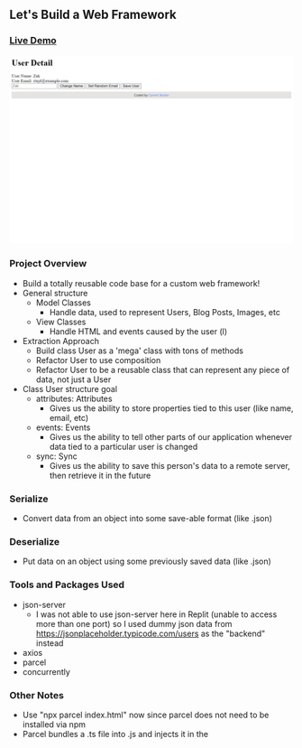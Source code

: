 ## Let's Build a Web Framework

### [Live Demo](https://typescript-build-a-web-framework.gdbecker.repl.co/)

!["HomePage"](HomePage.png)

### Project Overview
- Build a totally reusable code base for a custom web framework!
- General structure
  - Model Classes
    - Handle data, used to represent Users, Blog Posts, Images, etc
  - View Classes
    - Handle HTML and events caused by the user (l)
- Extraction Approach
  - Build class User as a 'mega' class with tons of methods
  - Refactor User to use composition
  - Refactor User to be a reusable class that can represent any piece of data, not just a User
- Class User structure goal
  - attributes: Attributes
    - Gives us the ability to store properties tied to this user (like name, email, etc)
  - events: Events
    - Gives us the ability to tell other parts of our application whenever data tied to a particular user is changed
  - sync: Sync
    - Gives us the ability to save this person's data to a remote server, then retrieve it in the future

### Serialize
- Convert data from an object into some save-able format (like .json)

### Deserialize
- Put data on an object using some previously saved data (like .json)

### Tools and Packages Used
- json-server
  - I was not able to use json-server here in Replit (unable to access more than one port) so I used dummy json data from https://jsonplaceholder.typicode.com/users as the "backend" instead
- axios
- parcel
- concurrently

### Other Notes
- Use "npx parcel index.html" now since parcel does not need to be installed via npm
- Parcel bundles a .ts file into .js and injects it in the <script> tag where you had the original .ts file
- In TypeSCript, strings can be keys
- In JavaScript (and therefore TypeScript), all object keys are strings